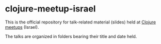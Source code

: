 clojure-meetup-israel
=====================

This is the official repository for talk-related material (slides) held at [Clojure meetups](http://www.meetup.com/Clojure-Israel/) (Israel).

The talks are organized in folders bearing their title and date held.

